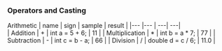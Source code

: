 ### Operators and Casting
Arithmetic
|   name            |   sign    |   sample                              |   result      |
|---                |---        |                                    ---|            ---|                            
|   Addition        |   +       |   int a = 5 + 6;                      |   11          |
|   Multiplication  |   *       |   int b = a * 7;                      |   77          |
|   Subtraction     |   -       |   int c = b - a;                      |   66          |
|   Division        |   /       |   double d = c / 6;                   |   11.0        |